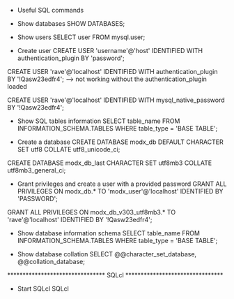 * Useful SQL commands

* Show databases
SHOW DATABASES;

* Show users
SELECT user FROM mysql.user;

* Create user
CREATE USER 'username'@'host' IDENTIFIED WITH authentication_plugin BY 'password';

CREATE USER 'rave'@'localhost' IDENTIFIED WITH authentication_plugin BY '!Qasw23edfr4'; --> not working without the authentication_plugin loaded

CREATE USER 'rave'@'localhost' IDENTIFIED WITH mysql_native_password BY '!Qasw23edfr4';

* Show SQL tables information
SELECT table_name FROM INFORMATION_SCHEMA.TABLES WHERE table_type = 'BASE TABLE';

* Create a database
CREATE DATABASE modx_db DEFAULT CHARACTER SET utf8 COLLATE utf8_unicode_ci;

CREATE DATABASE modx_db_last CHARACTER SET utf8mb3 COLLATE utf8mb3_general_ci;

* Grant privileges and create a user with a provided password
GRANT ALL PRIVILEGES ON modx_db.* TO 'modx_user'@'localhost' IDENTIFIED BY 'PASSWORD';

GRANT ALL PRIVILEGES ON modx_db_v303_utf8mb3.* TO 'rave'@'localhost' IDENTIFIED BY '!Qasw23edfr4';

* Show database information schema
SELECT table_name FROM INFORMATION_SCHEMA.TABLES WHERE table_type = 'BASE TABLE';

* Show database collation
SELECT @@character_set_database, @@collation_database; 

******************************** SQLcl ********************************

* Start SQLcl
SQLcl